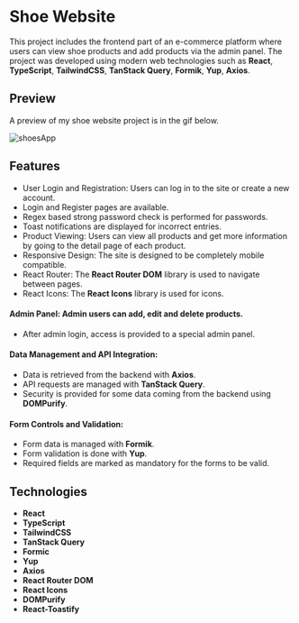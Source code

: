 # Shoe Website

This project includes the frontend part of an e-commerce platform where users can view shoe products and add products via the admin panel. The project was developed using modern web technologies such as **React**, **TypeScript**, **TailwindCSS**, **TanStack Query**, **Formik**, **Yup**, **Axios**.


## Preview 
A preview of my shoe website project is in the gif below.

![shoesApp](https://github.com/user-attachments/assets/f88a69f7-411a-4ee5-a846-0227ac1eb31e)


## Features

* User Login and Registration: Users can log in to the site or create a new account.
* Login and Register pages are available.
* Regex based strong password check is performed for passwords.
* Toast notifications are displayed for incorrect entries.
* Product Viewing: Users can view all products and get more information by going to the detail page of each product.
* Responsive Design: The site is designed to be completely mobile compatible.
* React Router: The **React Router DOM** library is used to navigate between pages.
* React Icons: The **React Icons** library is used for icons.

#### Admin Panel: Admin users can add, edit and delete products. 
- After admin login, access is provided to a special admin panel.
  
#### Data Management and API Integration:
- Data is retrieved from the backend with **Axios**.
- API requests are managed with **TanStack Query**.
- Security is provided for some data coming from the backend using **DOMPurify**.

#### Form Controls and Validation:
- Form data is managed with **Formik**.
- Form validation is done with **Yup**.
- Required fields are marked as mandatory for the forms to be valid.



## Technologies

- **React**
- **TypeScript**
- **TailwindCSS**
- **TanStack Query**
- **Formic**
- **Yup**
- **Axios**
- **React Router DOM**
- **React Icons**
- **DOMPurify**
- **React-Toastify**
